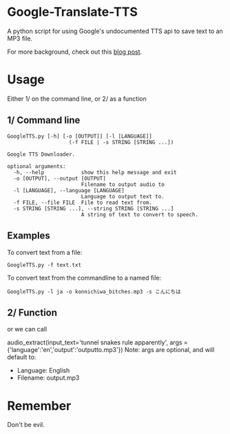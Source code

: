 Google-Translate-TTS
====================

A python script for using Google's undocumented TTS api to save text to an MP3 file.

For more background, check out this [blog post](http://www.hung-truong.com/blog/2013/04/26/hacking-googles-text-to-speech-api/).

Usage
=====
 Either 1/ on the command line, or 2/ as a function

1/ Command line
---

```
GoogleTTS.py [-h] [-o [OUTPUT]] [-l [LANGUAGE]]
                    (-f FILE | -s STRING [STRING ...])

Google TTS Downloader.

optional arguments:
  -h, --help            show this help message and exit
  -o [OUTPUT], --output [OUTPUT]
                        Filename to output audio to
  -l [LANGUAGE], --language [LANGUAGE]
                        Language to output text to.
  -f FILE, --file FILE  File to read text from.
  -s STRING [STRING ...], --string STRING [STRING ...]
                        A string of text to convert to speech.
```


Examples
---

To convert text from a file:

```
GoogleTTS.py -f text.txt
```

To convert text from the commandline to a named file:

```
GoogleTTS.py -l ja -o konnichiwa_bitches.mp3 -s こんにちは
```

2/ Function
---
or we can call

audio_extract(input_text='tunnel snakes rule apparently', args = {'language':'en','output':'outputto.mp3'})
Note: args are optional, and will default to:
- Language: English
- Filename: output.mp3

Remember
===================
Don't be evil.

